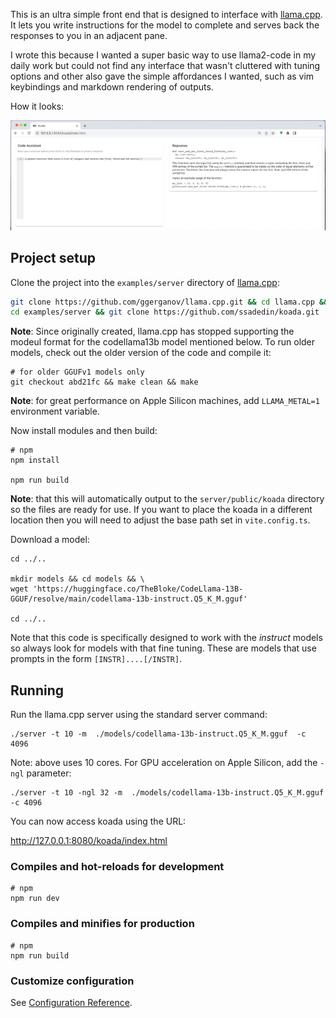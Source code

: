 
This is an ultra simple front end that is designed to interface with [llama.cpp](https://github.com/ggerganov/llama.cpp).
It lets you write instructions for the model to complete and serves back the responses to you
in an adjacent pane.

I wrote this because I wanted a super basic way to use llama2-code in my daily work but could not find any 
interface that wasn't cluttered with tuning options and other also gave the simple affordances I wanted, 
such as vim keybindings and markdown rendering of outputs.

How it looks:

![Screenshot](screenshot.png)

## Project setup

Clone the project into the `examples/server` directory of [llama.cpp](https://github.com/ggerganov/llama.cpp):

```bash
git clone https://github.com/ggerganov/llama.cpp.git && cd llama.cpp && make && \
cd examples/server && git clone https://github.com/ssadedin/koada.git
```

**Note**:
Since originally created, llama.cpp has stopped supporting the modeul format for the codellama13b model
mentioned below. To run older models, check out the older version of the code and compile it:

```
# for older GGUFv1 models only
git checkout abd21fc && make clean && make
```

**Note**: for great performance on Apple Silicon machines, add `LLAMA_METAL=1` environment variable.

Now install modules and then build:

```
# npm
npm install

npm run build
```

**Note**: that this will automatically output to the `server/public/koada` directory so the files are ready for 
use. If you want to place the koada in a different location then you will need to adjust the base path
set in `vite.config.ts`.

Download a model:

```
cd ../..

mkdir models && cd models && \
wget 'https://huggingface.co/TheBloke/CodeLlama-13B-GGUF/resolve/main/codellama-13b-instruct.Q5_K_M.gguf'

cd ../..
```

Note that this code is specifically designed to work with the _instruct_ models so always look for models
with that fine tuning. These are models that use prompts in the form `[INSTR]....[/INSTR]`.

## Running

Run the llama.cpp server using the standard server command:

```
./server -t 10 -m  ./models/codellama-13b-instruct.Q5_K_M.gguf  -c 4096  
```

Note: above uses 10 cores. For GPU acceleration on Apple Silicon, add the `-ngl` parameter:

```
./server -t 10 -ngl 32 -m  ./models/codellama-13b-instruct.Q5_K_M.gguf  -c 4096  
```

You can now access koada using the URL:

http://127.0.0.1:8080/koada/index.html


### Compiles and hot-reloads for development

```
# npm
npm run dev
```

### Compiles and minifies for production

```
# npm
npm run build
```

### Customize configuration

See [Configuration Reference](https://vitejs.dev/config/).
